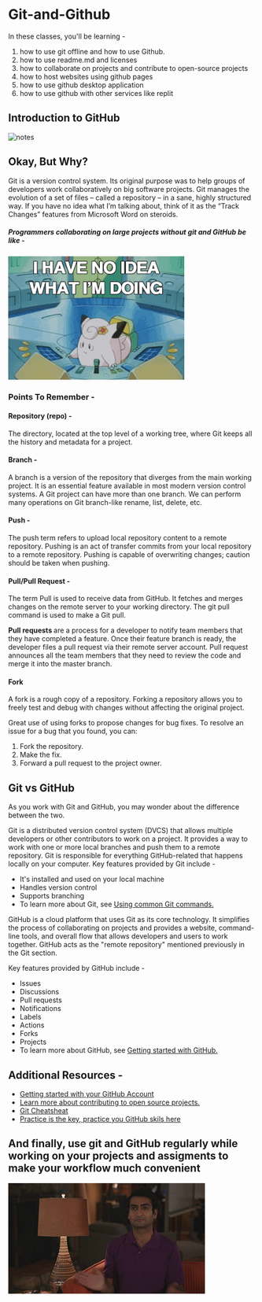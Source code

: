 # Git-and-Github

In these classes, you'll be learning -
1. how to use git offline and how to use Github.
2. how to use readme.md and licenses
3. how to collaborate on projects and contribute to open-source projects
4. how to host websites using github pages
5. how to use github desktop application
6. how to use github with other services like replit

## Introduction to GitHub

![notes](https://github.com/TaufeeqRiyaz/Git-and-Github-BSc-RVU/blob/44640290359cf358ac636cb0e4f3fcd1a2ec0950/notes.jpg)

## Okay, But Why? 
Git is a version control system. Its original purpose was to help groups of developers work collaboratively on big software projects. Git manages the evolution of a set of files – called a repository – in a sane, highly structured way. If you have no idea what I’m talking about, think of it as the “Track Changes” features from Microsoft Word on steroids.

##### Programmers collaborating on large projects without git and GitHub be like - 
![No-Git](nogit.gif)


### Points To Remember - 

#### Repository (repo) -
The directory, located at the top level of a working tree, where Git keeps all the history and metadata for a project.

#### Branch -
A branch is a version of the repository that diverges from the main working project. It is an essential feature available in most modern version control systems. A Git project can have more than one branch. We can perform many operations on Git branch-like rename, list, delete, etc.

#### Push -
The push term refers to upload local repository content to a remote repository. Pushing is an act of transfer commits from your local repository to a remote repository. Pushing is capable of overwriting changes; caution should be taken when pushing.

#### Pull/Pull Request -
The term Pull is used to receive data from GitHub. It fetches and merges changes on the remote server to your working directory. The git pull command is used to make a Git pull.

<b> Pull requests </b> are a process for a developer to notify team members that they have completed a feature. Once their feature branch is ready, the developer files a pull request via their remote server account. Pull request announces all the team members that they need to review the code and merge it into the master branch.

#### Fork
A fork is a rough copy of a repository. Forking a repository allows you to freely test and debug with changes without affecting the original project.

Great use of using forks to propose changes for bug fixes. To resolve an issue for a bug that you found, you can:

1. Fork the repository.
2. Make the fix.
3. Forward a pull request to the project owner.

## Git vs GitHub
As you work with Git and GitHub, you may wonder about the difference between the two.

Git is a distributed version control system (DVCS) that allows multiple developers or other contributors to work on a project. It provides a way to work with one or more local branches and push them to a remote repository. Git is responsible for everything GitHub-related that happens locally on your computer. Key features provided by Git include -

- It's installed and used on your local machine
- Handles version control
- Supports branching
- To learn more about Git, see [Using common Git commands.](https://docs.github.com/en/free-pro-team@latest/github/using-git/using-common-git-commands)

GitHub is a cloud platform that uses Git as its core technology. It simplifies the process of collaborating on projects and provides a website, command-line tools, and overall flow that allows developers and users to work together. GitHub acts as the "remote repository" mentioned previously in the Git section.

Key features provided by GitHub include -

- Issues
- Discussions
- Pull requests
- Notifications
- Labels
- Actions
- Forks
- Projects
- To learn more about GitHub, see [Getting started with GitHub.](https://docs.github.com/en/free-pro-team@latest/github/getting-started-with-github)

## Additional Resources -
- [Getting started with your GitHub Account](https://docs.github.com/en/get-started/onboarding/getting-started-with-your-github-account)
- [Learn more about contributing to open source projects.](https://opensource.guide/how-to-contribute/#how-to-submit-a-contribution)
- [Git Cheatsheat](https://training.github.com/downloads/github-git-cheat-sheet/)
- [Practice is the key, practice you GitHub skils here](https://lab.github.com/)

## And finally, use git and GitHub regularly while working on your projects and assigments to make your workflow much convenient

<img src="./work.gif">
